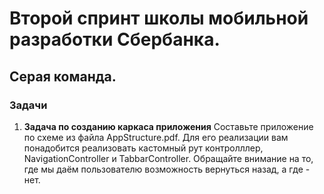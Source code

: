 # Второй спринт школы мобильной разработки Сбербанка. 
## Серая команда.
### Задачи
1. **Задача по созданию каркаса приложения** 
    Составьте приложение по схеме из файла AppStructure.pdf. Для его реализации вам понадобится реализовать кастомный рут контролллер, NavigationController и TabbarController. Обращайте внимание на то, где мы даём пользователю возможность вернуться назад, а где - нет. 
